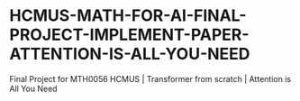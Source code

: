 # HCMUS-MATH-FOR-AI-FINAL-PROJECT-IMPLEMENT-PAPER-ATTENTION-IS-ALL-YOU-NEED
Final Project for MTH0056 HCMUS | Transformer from scratch | Attention is All You Need

